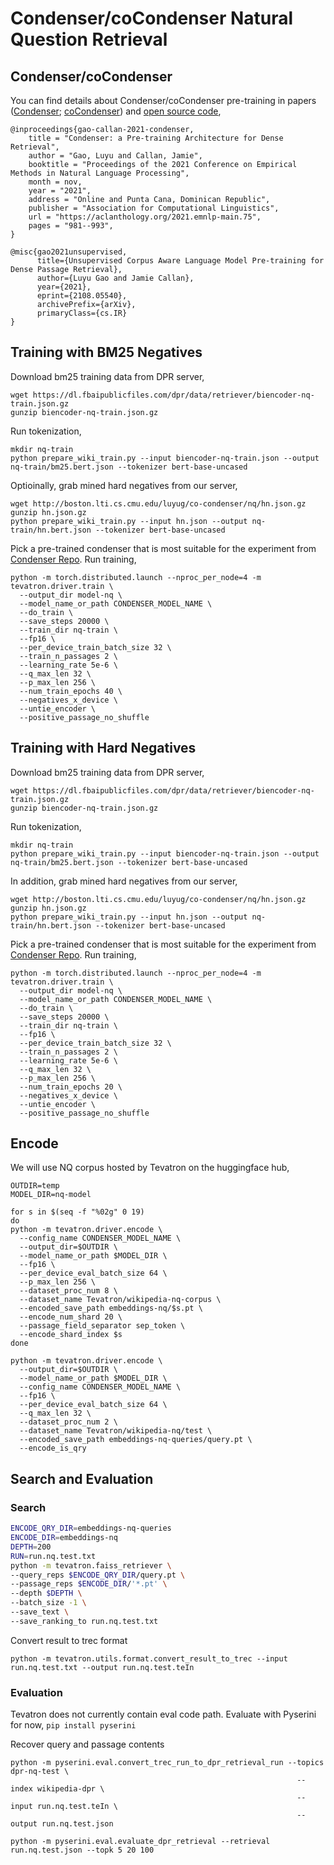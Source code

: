 # Condenser/coCondenser Natural Question Retrieval
## Condenser/coCondenser
You can find details about Condenser/coCondenser pre-training in papers ([Condenser](https://arxiv.org/abs/2104.08253); [coCondenser](https://arxiv.org/abs/2108.05540)) and [open source code](https://github.com/luyug/Condenser),
```
@inproceedings{gao-callan-2021-condenser,
    title = "Condenser: a Pre-training Architecture for Dense Retrieval",
    author = "Gao, Luyu and Callan, Jamie",
    booktitle = "Proceedings of the 2021 Conference on Empirical Methods in Natural Language Processing",
    month = nov,
    year = "2021",
    address = "Online and Punta Cana, Dominican Republic",
    publisher = "Association for Computational Linguistics",
    url = "https://aclanthology.org/2021.emnlp-main.75",
    pages = "981--993",
}
```
```
@misc{gao2021unsupervised,
      title={Unsupervised Corpus Aware Language Model Pre-training for Dense Passage Retrieval}, 
      author={Luyu Gao and Jamie Callan},
      year={2021},
      eprint={2108.05540},
      archivePrefix={arXiv},
      primaryClass={cs.IR}
}
```

## Training with BM25 Negatives
Download bm25 training data from DPR server,
```
wget https://dl.fbaipublicfiles.com/dpr/data/retriever/biencoder-nq-train.json.gz
gunzip biencoder-nq-train.json.gz
```
Run tokenization,
```
mkdir nq-train
python prepare_wiki_train.py --input biencoder-nq-train.json --output nq-train/bm25.bert.json --tokenizer bert-base-uncased
```
Optioinally, grab mined hard negatives from our server,
```
wget http://boston.lti.cs.cmu.edu/luyug/co-condenser/nq/hn.json.gz
gunzip hn.json.gz
python prepare_wiki_train.py --input hn.json --output nq-train/hn.bert.json --tokenizer bert-base-uncased
```
Pick a pre-trained condenser that is most suitable for the experiment from [Condenser Repo](https://github.com/luyug/Condenser#pre-trained-models).
Run training,
```
python -m torch.distributed.launch --nproc_per_node=4 -m tevatron.driver.train \
  --output_dir model-nq \
  --model_name_or_path CONDENSER_MODEL_NAME \
  --do_train \
  --save_steps 20000 \
  --train_dir nq-train \
  --fp16 \
  --per_device_train_batch_size 32 \
  --train_n_passages 2 \
  --learning_rate 5e-6 \
  --q_max_len 32 \
  --p_max_len 256 \
  --num_train_epochs 40 \
  --negatives_x_device \
  --untie_encoder \
  --positive_passage_no_shuffle
```

## Training with Hard Negatives
Download bm25 training data from DPR server,
```
wget https://dl.fbaipublicfiles.com/dpr/data/retriever/biencoder-nq-train.json.gz
gunzip biencoder-nq-train.json.gz
```
Run tokenization,
```
mkdir nq-train
python prepare_wiki_train.py --input biencoder-nq-train.json --output nq-train/bm25.bert.json --tokenizer bert-base-uncased
```
In addition, grab mined hard negatives from our server,
```
wget http://boston.lti.cs.cmu.edu/luyug/co-condenser/nq/hn.json.gz
gunzip hn.json.gz
python prepare_wiki_train.py --input hn.json --output nq-train/hn.bert.json --tokenizer bert-base-uncased
```

Pick a pre-trained condenser that is most suitable for the experiment from [Condenser Repo](https://github.com/luyug/Condenser#pre-trained-models).
Run training,
```
python -m torch.distributed.launch --nproc_per_node=4 -m tevatron.driver.train \
  --output_dir model-nq \
  --model_name_or_path CONDENSER_MODEL_NAME \
  --do_train \
  --save_steps 20000 \
  --train_dir nq-train \
  --fp16 \
  --per_device_train_batch_size 32 \
  --train_n_passages 2 \
  --learning_rate 5e-6 \
  --q_max_len 32 \
  --p_max_len 256 \
  --num_train_epochs 20 \
  --negatives_x_device \
  --untie_encoder \
  --positive_passage_no_shuffle
```

## Encode
We will use NQ corpus hosted by Tevatron on the huggingface hub,

```
OUTDIR=temp
MODEL_DIR=nq-model

for s in $(seq -f "%02g" 0 19)
do
python -m tevatron.driver.encode \
  --config_name CONDENSER_MODEL_NAME \
  --output_dir=$OUTDIR \
  --model_name_or_path $MODEL_DIR \
  --fp16 \
  --per_device_eval_batch_size 64 \
  --p_max_len 256 \
  --dataset_proc_num 8 \
  --dataset_name Tevatron/wikipedia-nq-corpus \
  --encoded_save_path embeddings-nq/$s.pt \
  --encode_num_shard 20 \
  --passage_field_separator sep_token \
  --encode_shard_index $s
done

python -m tevatron.driver.encode \
  --output_dir=$OUTDIR \
  --model_name_or_path $MODEL_DIR \
  --config_name CONDENSER_MODEL_NAME \
  --fp16 \
  --per_device_eval_batch_size 64 \
  --q_max_len 32 \
  --dataset_proc_num 2 \
  --dataset_name Tevatron/wikipedia-nq/test \
  --encoded_save_path embeddings-nq-queries/query.pt \
  --encode_is_qry
```

## Search and Evaluation
### Search
```bash
ENCODE_QRY_DIR=embeddings-nq-queries
ENCODE_DIR=embeddings-nq
DEPTH=200
RUN=run.nq.test.txt
python -m tevatron.faiss_retriever \
--query_reps $ENCODE_QRY_DIR/query.pt \
--passage_reps $ENCODE_DIR/'*.pt' \
--depth $DEPTH \
--batch_size -1 \
--save_text \
--save_ranking_to run.nq.test.txt
```
Convert result to trec format
```
python -m tevatron.utils.format.convert_result_to_trec --input run.nq.test.txt --output run.nq.test.teIn
```
### Evaluation
Tevatron does not currently contain eval code path.
Evaluate with Pyserini for now, `pip install pyserini`

Recover query and passage contents
```
python -m pyserini.eval.convert_trec_run_to_dpr_retrieval_run --topics dpr-nq-test \
                                                                --index wikipedia-dpr \
                                                                --input run.nq.test.teIn \
                                                                --output run.nq.test.json
```

```
python -m pyserini.eval.evaluate_dpr_retrieval --retrieval run.nq.test.json --topk 5 20 100
```
